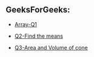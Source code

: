 ## GeeksForGeeks:

- [Array-Q1](https://practice.geeksforgeeks.org/problems/largest-element-in-array4009/1/?category[]=Arrays&category[]=Arrays&page=1&query=category[]Arrayspage1category[]Arrays#)

- [Q2-Find the means](https://practice.geeksforgeeks.org/problems/find-number-with-given-means/1/?track=unit-1&batchId=125)

- [Q3-Area and Volume of cone](https://practice.geeksforgeeks.org/problems/area-and-volume-of-cone/1/?track=unit-1&batchId=125#)


